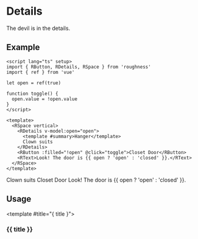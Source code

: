 <script lang="ts" setup>
import { RButton, RDetails, RSpace, RTable, RText } from 'roughness'
import { ref } from 'vue'

let open = ref(true)

function toggle() {
  open.value = !open.value
}
</script>

# Details

The devil is in the details.

## Example

<RDetails>
  <template #summary>Show Code</template>

```vue
<script lang="ts" setup>
import { RButton, RDetails, RSpace } from 'roughness'
import { ref } from 'vue'

let open = ref(true)

function toggle() {
  open.value = !open.value
}
</script>

<template>
  <RSpace vertical>
    <RDetails v-model:open="open">
      <template #summary>Hanger</template>
      Clown suits
    </RDetails>
    <RButton :filled="!open" @click="toggle">Closet Door</RButton>
    <RText>Look! The door is {{ open ? 'open' : 'closed' }}.</RText>
  </RSpace>
</template>
```

</RDetails>

<RSpace vertical>
  <RDetails v-model:open="open">
    <template #summary>Hanger</template>
    Clown suits
  </RDetails>
  <RButton :filled="!open" @click="toggle">Closet Door</RButton>
  <RText>Look! The door is {{ open ? 'open' : 'closed' }}.</RText>
</RSpace>

## Usage

<RUsage file="src/details/index.vue">

  <template #title="{ title }">

  ### {{ title }}

  </template>

</RUsage>
